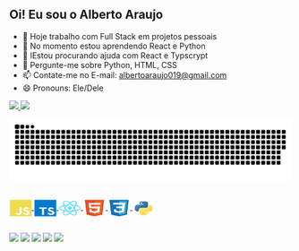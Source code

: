 ## Oi! Eu sou o Alberto Araujo ##

- 🔭 Hoje trabalho com Full Stack em projetos pessoais
- 🌱 No momento estou aprendendo React e Python
- 🤔 IEstou procurando ajuda com React e Typscrypt
- 💬 Pergunte-me sobre Python, HTML, CSS
- 📫 Contate-me no E-mail: albertoaraujo019@gmail.com
- 😄 Pronouns: Ele/Dele

 <div>
  <a href="https://github.com/albertoig8">
  <img height="180em" src="https://github-readme-stats.vercel.app/api?username=albertoig8&show_icons=true&theme=tokyonight&include_all_commits=true&count_private=true"/>
  <img height="180em" src="https://github-readme-stats.vercel.app/api/top-langs/?username=albertoig8&layout=compact&langs_count=7&theme=tokyonight"/>
</div>
  
  ![Snake animation](https://github.com/albertoig8/albertoig8/blob/output/github-contribution-grid-snake.svg)
  
<div style="display: inline_block"><br>
  <img align="center" alt="Rafa-Js" height="30" width="40" src="https://raw.githubusercontent.com/devicons/devicon/master/icons/javascript/javascript-plain.svg">
  <img align="center" alt="Rafa-Ts" height="30" width="40" src="https://raw.githubusercontent.com/devicons/devicon/master/icons/typescript/typescript-plain.svg">
  <img align="center" alt="Rafa-React" height="30" width="40" src="https://raw.githubusercontent.com/devicons/devicon/master/icons/react/react-original.svg">
  <img align="center" alt="Rafa-HTML" height="30" width="40" src="https://raw.githubusercontent.com/devicons/devicon/master/icons/html5/html5-original.svg">
  <img align="center" alt="Rafa-CSS" height="30" width="40" src="https://raw.githubusercontent.com/devicons/devicon/master/icons/css3/css3-original.svg">
  <img align="center" alt="Rafa-Python" height="30" width="40" src="https://raw.githubusercontent.com/devicons/devicon/master/icons/python/python-original.svg">
</div>
  
  ## 
  <div>
    <a href="https://www.youtube.com/channel/UCbVqgKaMB9ieIT1AVNIgyWA" target="_blank"><img src="https://img.shields.io/badge/YouTube-FF0000?style=for-the-badge&logo=youtube&logoColor=white" target="_blank"></a>
  <a href="https://www.instagram.com/betoig8/" target="_blank"><img src="https://img.shields.io/badge/-Instagram-%23E4405F?style=for-the-badge&logo=instagram&logoColor=white" target="_blank"></a>
  <a href = "mailto:albertoig8@hotmail.com"><img src="https://img.shields.io/badge/Microsoft_Outlook-0078D4?style=for-the-badge&logo=microsoft-outlook&logoColor=white" target="_blank"></a>
    <a href="https://app.slack.com/client/T02CY9NLD4P/C02E2KUNS6L" target="_blank"><img src="https://img.shields.io/badge/Slack-4A154B?style=for-the-badge&logo=slack&logoColor=white" target="_blank"></a> 
  <a href="https://www.linkedin.com/in/albertoig8" target="_blank"><img src="https://img.shields.io/badge/LinkedIn-0077B5?style=for-the-badge&logo=linkedin&logoColor=white" target="_blank"></a> 
  </div>
